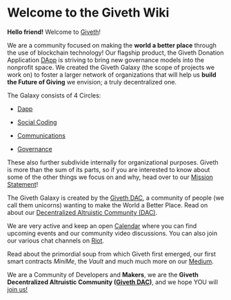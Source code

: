 # Welcome to the Giveth Wiki

**Hello friend!** Welcome to [Giveth](http://giveth.io)!

We are a community focused on making the **world a better place** through the use of blockchain technology! Our flagship product, the Giveth Donation Application [DApp](https://giveth.io/#dapp) is striving to bring new governance models into the nonprofit space. We created the Giveth Galaxy (the scope of projects we work on) to foster a larger network of organizations that will help us **build the Future of Giving** we envision; a truly decentralized one.

The Galaxy consists of 4 Circles:

* [Dapp](../dapp)

* [Social Coding](../Social-Coding)

* [Communications](../Communications/)

* [Governance](../Governance)

These also further subdivide internally for organizational purposes. Giveth is more than the sum of its parts, so if you are interested to know about some of the other things we focus on and why, head over to our [Mission Statement](https://wiki.giveth.io/dac/mission/)!

The Giveth Galaxy is created by the [Giveth DAC](../DAC/), a community of people (we call them unicorns) wanting to make the World a Better Place. Read on about our [Decentralized Altruistic Community (DAC)](../DAC/).

We are very active and keep an open [Calendar](../dac/calendar/) where you can find upcoming events and our community video discussions. You can also join our various chat channels on [Riot](https://riot.im/app/#/group/+giveth:matrix.org).

Read about the primordial soup from which Giveth first emerged, our first smart contracts *MiniMe*, the *Vault* and much much more on our [Medium](https://medium.com/giveth).


We are a Community of Developers and **Makers**, we are the **Giveth Decentralized Altruistic Community ([Giveth DAC](https://giveth.io/#DAC))**, and we hope YOU will [join us!](http://join.giveth.io)
